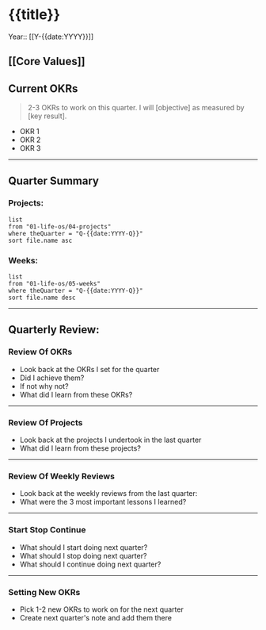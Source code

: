# {{title}}
Year:: [[Y-{{date:YYYY}}]]

## [[Core Values]]

## Current OKRs
> 2-3 OKRs to work on this quarter. I will [objective] as measured by [key result].
- OKR 1
- OKR 2
- OKR 3

---
## Quarter Summary
### Projects:
```dataview
list
from "01-life-os/04-projects"
where theQuarter = "Q-{{date:YYYY-Q}}"
sort file.name asc
```

### Weeks:
```dataview
list
from "01-life-os/05-weeks"
where theQuarter = "Q-{{date:YYYY-Q}}"
sort file.name desc
```
---

## Quarterly Review:
### Review Of OKRs
- Look back at the OKRs I set for the quarter
- Did I achieve them?
- If not why not?
- What did I learn from these OKRs?

---

### Review Of Projects
- Look back at the projects I undertook in the last quarter
- What did I learn from these projects?

---

### Review Of Weekly Reviews
- Look back at the weekly reviews from the last quarter:
- What were the 3 most important lessons I learned?

---

### Start Stop Continue
- What should I start doing next quarter?
- What should I stop doing next quarter?
- What should I continue doing next quarter?

---

### Setting New OKRs
-   Pick 1-2 new OKRs to work on for the next quarter
-   Create next quarter's note and add them there

